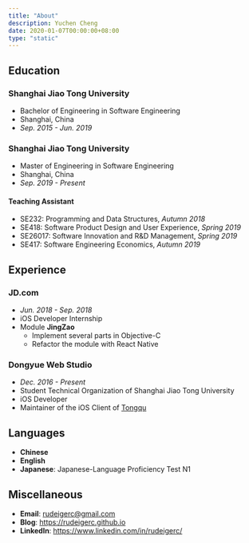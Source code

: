 ```yaml
---
title: "About"
description: Yuchen Cheng
date: 2020-01-07T00:00:00+08:00
type: "static"
---
```


## Education

### **Shanghai Jiao Tong University**

- Bachelor of Engineering in Software Engineering
- Shanghai, China
- *Sep. 2015 - Jun. 2019*

### **Shanghai Jiao Tong University**

- Master of Engineering in Software Engineering
- Shanghai, China
- *Sep. 2019 - Present*

#### Teaching Assistant

- SE232: Programming and Data Structures, *Autumn 2018*
- SE418: Software Product Design and User Experience, *Spring 2019*
- SE26017: Software Innovation and R&D Management, *Spring 2019*
- SE417: Software Engineering Economics, *Autumn 2019*

## Experience

### **JD.com**

- *Jun. 2018 - Sep. 2018*
- iOS Developer Internship
- Module **JingZao**
  - Implement several parts in Objective-C
  - Refactor the module with React Native

### **Dongyue Web Studio**

- *Dec. 2016 - Present*
- Student Technical Organization of Shanghai Jiao Tong University
- iOS Developer
- Maintainer of the iOS Client of [Tongqu](https://tongqu.sjtu.edu.cn/)

## Languages

- **Chinese**
- **English**
- **Japanese**: Japanese-Language Proficiency Test N1

## Miscellaneous

- **Email**: [rudeigerc@gmail.com](mailto:rudeigerc@gmail.com)
- **Blog**: https://rudeigerc.github.io
- **LinkedIn**: https://www.linkedin.com/in/rudeigerc/
